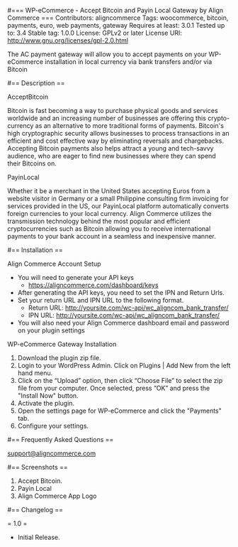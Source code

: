 #===  WP-eCommerce - Accept Bitcoin and Payin Local Gateway by Align Commerce  ===
Contributors: aligncommerce
Tags: woocommerce, bitcoin, payments, euro, web payments, gateway
Requires at least: 3.0.1
Tested up to: 3.4
Stable tag: 1.0.0
License: GPLv2 or later
License URI: http://www.gnu.org/licenses/gpl-2.0.html

The AC payment gateway will allow you to accept payments on your WP-eCommerce installation in local currency via bank transfers and/or via Bitcoin

#== Description ==

AcceptBitcoin

Bitcoin is fast becoming a way to purchase physical goods and services worldwide and an increasing number of businesses are offering this crypto-currency as an alternative to more traditional forms of payments. Bitcoin's high cryptographic security allows businesses to process transactions in an efficient and cost effective way by eliminating reversals and chargebacks. Accepting Bitcoin payments also helps attract a young and tech-savvy audience, who are eager to find new businesses where they can spend their Bitcoins on. 

PayinLocal

Whether it be a merchant in the United States accepting Euros from a website visitor in Germany or a small Philippine consulting firm invoicing for services provided in the US, our PayinLocal platform automatically converts foreign currencies to your local currency. Align Commerce utilizes the transmission technology behind the most popular and efficient cryptocurrencies such as Bitcoin allowing you to receive international payments to your bank account in a seamless and inexpensive manner.

#== Installation ==

Align Commerce Account Setup
- You will need to generate your API keys 
  * https://aligncommerce.com/dashboard/keys 
- After generating the API keys, you need to set the IPN and Return Urls.
- Set your return URL and IPN URL to the following format. 
  * Return URL: http://yoursite.com/wc-api/wc_aligncom_bank_transfer/
  * IPN URL: http://yoursite.com/wc-api/wc_aligncom_bank_transfer/
- You will also need your Align Commerce dashboard email and password on your plugin settings

WP-eCommerce Gateway Installation 
1. Download the plugin zip file.
2. Login to your WordPress Admin. Click on Plugins | Add New from the left hand menu.
3. Click on the “Upload” option, then click “Choose File” to select the zip file from your computer. Once selected, press “OK” and press the "Install Now" button.
4. Activate the plugin.
5. Open the settings page for WP-eCommerce and click the "Payments" tab.
6. Configure your settings.

#== Frequently Asked Questions ==

support@aligncommerce.com

#== Screenshots ==

1. Accept Bitcoin.
2. Payin Local
3. Align Commerce App Logo

#== Changelog ==

= 1.0 =
* Initial Release.